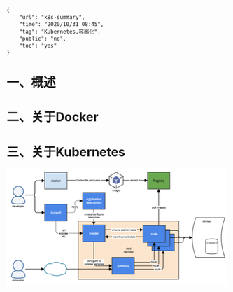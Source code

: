 ```
{
    "url": "k8s-summary",
    "time": "2020/10/31 08:45",
    "tag": "Kubernetes,容器化",
    "public": "no",
    "toc": "yes"
}
```

# 一、概述



# 二、关于Docker



# 三、关于Kubernetes



![](../../static/uploads/kubernetes-overview.png)